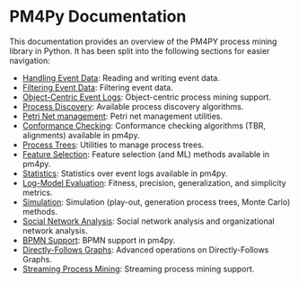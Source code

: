 # PM4Py Documentation

This documentation provides an overview of the PM4PY process mining library in Python.  It has been split into the following sections for easier navigation:

- [Handling Event Data](01_handling_event_data.md):  Reading and writing event data.
- [Filtering Event Data](02_filtering_event_data.md):  Filtering event data.
- [Object-Centric Event Logs](03_object-centric_event_logs.md):  Object-centric process mining support.
- [Process Discovery](04_process_discovery.md):  Available process discovery algorithms.
- [Petri Net management](05_petri_net_management.md):  Petri net management utilities.
- [Conformance Checking](06_conformance_checking.md):  Conformance checking algorithms (TBR, alignments) available in pm4py.
- [Process Trees](07_process_trees.md): Utilities to manage process trees.
- [Feature Selection](08_feature_selection.md): Feature selection (and ML) methods available in pm4py.
- [Statistics](09_statistics.md): Statistics over event logs available in pm4py.
- [Log-Model Evaluation](10_log-model_evaluation.md): Fitness, precision, generalization, and simplicity metrics.
- [Simulation](11_simulation.md): Simulation (play-out, generation process trees, Monte Carlo) methods.
- [Social Network Analysis](12_social_network_analysis.md): Social network analysis and organizational network analysis.
- [BPMN Support](13_bpmn_support.md): BPMN support in pm4py.
- [Directly-Follows Graphs](14_directly-follows_graphs.md): Advanced operations on Directly-Follows Graphs.
- [Streaming Process Mining](15_streaming_process_mining.md): Streaming process mining support.
